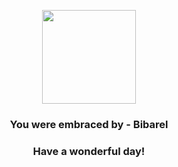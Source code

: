 <p align="center">
    <img src="https://raw.githubusercontent.com/PokeAPI/sprites/master/sprites/pokemon/400.png" width="150" height="150">
</p>
<h3 align="center">You were embraced by - <b>Bibarel</b></h3>
<h3 align="center">Have a wonderful day!</h3>
